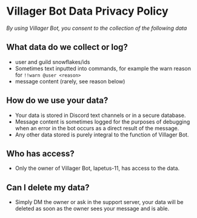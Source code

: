 # Villager Bot Data Privacy Policy
*By using Villager Bot, you consent to the collection of the following data*
## What data do we collect or log?
- user and guild snowflakes/ids
- Sometimes text inputted into commands, for example the warn reason for `!!warn @user <reason>`
- message content (rarely, see reason below)
## How do we use your data?
- Your data is stored in Discord text channels or in a secure database.
- Message content is sometimes logged for the purposes of debugging when an error in the bot occurs as a direct result of the message.
- Any other data stored is purely integral to the function of Villager Bot.
## Who has access?
- Only the owner of Villager Bot, Iapetus-11, has access to the data.
## Can I delete my data?
- Simply DM the owner or ask in the support server, your data will be deleted as soon as the owner sees your message and is able.
